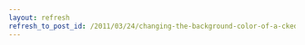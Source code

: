 ```yaml
---
layout: refresh
refresh_to_post_id: /2011/03/24/changing-the-background-color-of-a-ckeditor-instance
---
```

